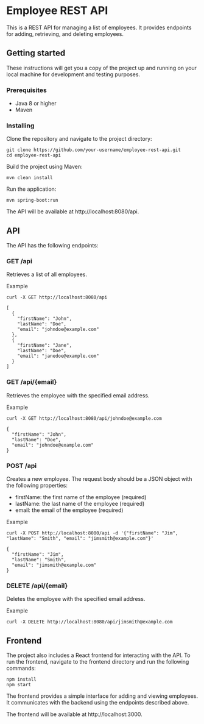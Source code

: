 # Employee REST API
 
This is a REST API for managing a list of employees. It provides endpoints for adding, retrieving, and deleting employees.

## Getting started
These instructions will get you a copy of the project up and running on your local machine for development and testing purposes.

### Prerequisites
- Java 8 or higher
- Maven


### Installing
Clone the repository and navigate to the project directory:
```
git clone https://github.com/your-username/employee-rest-api.git
cd employee-rest-api
```
Build the project using Maven:
```
mvn clean install
```
Run the application:
```
mvn spring-boot:run
```
The API will be available at http://localhost:8080/api.

## API
The API has the following endpoints:

### GET /api
Retrieves a list of all employees.

Example
```
curl -X GET http://localhost:8080/api
```

```
[
  {
    "firstName": "John",
    "lastName": "Doe",
    "email": "johndoe@example.com"
  },
  {
    "firstName": "Jane",
    "lastName": "Doe",
    "email": "janedoe@example.com"
  }
]
```

### GET /api/{email}

Retrieves the employee with the specified email address.

Example
```
curl -X GET http://localhost:8080/api/johndoe@example.com
```
```
{
  "firstName": "John",
  "lastName": "Doe",
  "email": "johndoe@example.com"
}
```
### POST /api

Creates a new employee. The request body should be a JSON object with the following properties:

- firstName: the first name of the employee (required)
- lastName: the last name of the employee (required)
- email: the email of the employee (required)

Example
```
curl -X POST http://localhost:8080/api -d '{"firstName": "Jim", "lastName": "Smith", "email": "jimsmith@example.com"}'
```
```
{
  "firstName": "Jim",
  "lastName": "Smith",
  "email": "jimsmith@example.com"
}
```
### DELETE /api/{email}

Deletes the employee with the specified email address.

Example
```
curl -X DELETE http://localhost:8080/api/jimsmith@example.com
```

## Frontend
The project also includes a React frontend for interacting with the API. To run the frontend, navigate to the frontend directory and run the following commands:
```
npm install
npm start
```
The frontend provides a simple interface for adding and viewing employees. It communicates with the backend using the endpoints described above.

The frontend will be available at http://localhost:3000.

